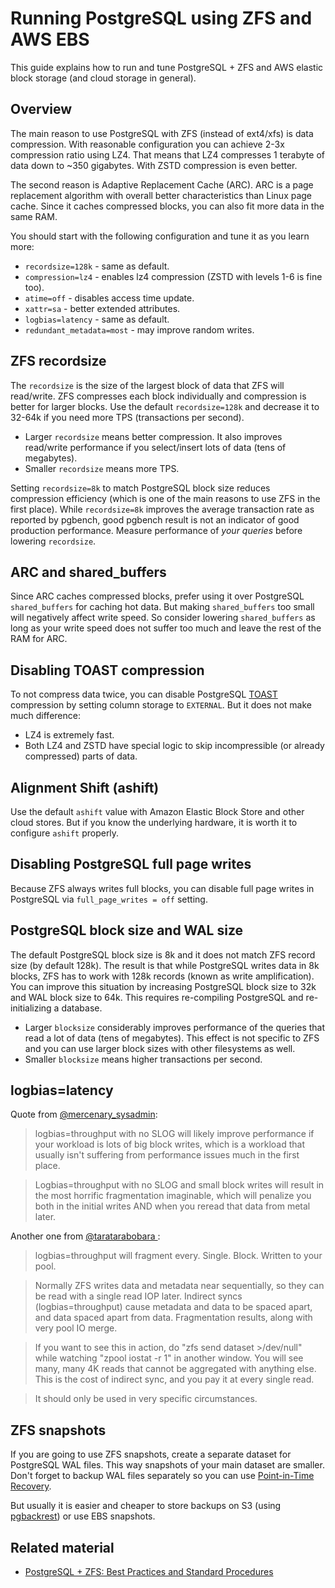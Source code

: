 # Running PostgreSQL using ZFS and AWS EBS

This guide explains how to run and tune PostgreSQL + ZFS and AWS elastic block storage (and cloud
storage in general).

## Overview

The main reason to use PostgreSQL with ZFS (instead of ext4/xfs) is data compression. With
reasonable configuration you can achieve 2-3x compression ratio using LZ4. That means that LZ4
compresses 1 terabyte of data down to ~350 gigabytes. With ZSTD compression is even better.

The second reason is Adaptive Replacement Cache (ARC). ARC is a page replacement algorithm with
overall better characteristics than Linux page cache. Since it caches compressed blocks, you can
also fit more data in the same RAM.

You should start with the following configuration and tune it as you learn more:

- `recordsize=128k` - same as default.
- `compression=lz4` - enables lz4 compression (ZSTD with levels 1-6 is fine too).
- `atime=off` - disables access time update.
- `xattr=sa` - better extended attributes.
- `logbias=latency` - same as default.
- `redundant_metadata=most` - may improve random writes.

## ZFS recordsize

The `recordsize` is the size of the largest block of data that ZFS will read/write. ZFS compresses
each block individually and compression is better for larger blocks. Use the default
`recordsize=128k` and decrease it to 32-64k if you need more TPS (transactions per second).

- Larger `recordsize` means better compression. It also improves read/write performance if you
  select/insert lots of data (tens of megabytes).
- Smaller `recordsize` means more TPS.

Setting `recordsize=8k` to match PostgreSQL block size reduces compression efficiency (which is one
of the main reasons to use ZFS in the first place). While `recordsize=8k` improves the average
transaction rate as reported by pgbench, good pgbench result is not an indicator of good production
performance. Measure performance of _your queries_ before lowering `recordsize`.

## ARC and shared_buffers

Since ARC caches compressed blocks, prefer using it over PostgreSQL `shared_buffers` for caching hot
data. But making `shared_buffers` too small will negatively affect write speed. So consider lowering
`shared_buffers` as long as your write speed does not suffer too much and leave the rest of the RAM
for ARC.

## Disabling TOAST compression

To not compress data twice, you can disable PostgreSQL
[TOAST](https://www.postgresql.org/docs/current/storage-toast.html) compression by setting column
storage to `EXTERNAL`. But it does not make much difference:

- LZ4 is extremely fast.
- Both LZ4 and ZSTD have special logic to skip incompressible (or already compressed) parts of data.

## Alignment Shift (ashift)

Use the default `ashift` value with Amazon Elastic Block Store and other cloud stores. But if you
know the underlying hardware, it is worth it to configure `ashift` properly.

## Disabling PostgreSQL full page writes

Because ZFS always writes full blocks, you can disable full page writes in PostgreSQL via
`full_page_writes = off` setting.

## PostgreSQL block size and WAL size

The default PostgreSQL block size is 8k and it does not match ZFS record size (by default 128k). The
result is that while PostgreSQL writes data in 8k blocks, ZFS has to work with 128k records (known
as write amplification). You can improve this situation by increasing PostgreSQL block size to 32k
and WAL block size to 64k. This requires re-compiling PostgreSQL and re-initializing a database.

- Larger `blocksize` considerably improves performance of the queries that read a lot of data (tens
  of megabytes). This effect is not specific to ZFS and you can use larger block sizes with other
  filesystems as well.
- Smaller `blocksize` means higher transactions per second.

## logbias=latency

Quote from
[@mercenary_sysadmin](https://www.reddit.com/r/zfs/comments/azt8sz/logbiasthroughput_without_a_slog/):

> logbias=throughput with no SLOG will likely improve performance if your workload is lots of big
> block writes, which is a workload that usually isn't suffering from performance issues much in the
> first place.

> Logbias=throughput with no SLOG and small block writes will result in the most horrific
> fragmentation imaginable, which will penalize you both in the initial writes AND when you reread
> that data from metal later.

Another one from
[@taratarabobara ](https://www.reddit.com/r/zfs/comments/ayqw1r/zfs_heavy_write_amplification_due_to_free_space/ek9fsy4/):

> logbias=throughput will fragment every. Single. Block. Written to your pool.

> Normally ZFS writes data and metadata near sequentially, so they can be read with a single read
> IOP later. Indirect syncs (logbias=throughput) cause metadata and data to be spaced apart, and
> data spaced apart from data. Fragmentation results, along with very pool IO merge.

> If you want to see this in action, do "zfs send dataset >/dev/null" while watching "zpool iostat
> -r 1" in another window. You will see many, many 4K reads that cannot be aggregated with anything
> else. This is the cost of indirect sync, and you pay it at every single read.

> It should only be used in very specific circumstances.

## ZFS snapshots

If you are going to use ZFS snapshots, create a separate dataset for PostgreSQL WAL files. This way
snapshots of your main dataset are smaller. Don't forget to backup WAL files separately so you can
use [Point-in-Time Recovery](https://www.postgresql.org/docs/current/continuous-archiving.html).

But usually it is easier and cheaper to store backups on S3 (using
[pgbackrest](https://pgbackrest.org/)) or use EBS snapshots.

## Related material

- [PostgreSQL + ZFS: Best Practices and Standard Procedures](https://people.freebsd.org/~seanc/postgresql/scale15x-2017-postgresql_zfs_best_practices.pdf)
